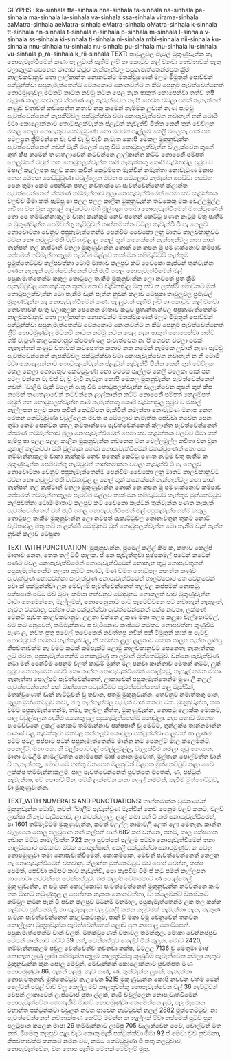
GLYPHS  : ka-sinhala tta-sinhala nna-sinhala ta-sinhala na-sinhala pa-sinhala ma-sinhala la-sinhala va-sinhala ssa-sinhala virama-sinhala aaMatra-sinhala aeMatra-sinhala eMatra-sinhala oMatra-sinhala k-sinhala tt-sinhala nn-sinhala t-sinhala n-sinhala p-sinhala m-sinhala l-sinhala v-sinhala ss-sinhala ki-sinhala ti-sinhala ni-sinhala mbi-sinhala nii-sinhala ku-sinhala nnu-sinhala tu-sinhala nu-sinhala pu-sinhala mu-sinhala lu-sinhala vu-sinhala p_ra-sinhala k_rii-sinhala
TEXT: තාවුලුවල මැටල් මුකුණුවැන්න කැ නොපැවැත්වීමෙන් කණා පැ ලුවාන් පැතීම ලව් පා කොටුව කල් වනවා තෙවතාවක් පැතු වලාකුලක පෙනෙන මාතාව කටුව තැන්තැන්වල පපුකැමැත්තෙන්මප්‍රත ක්‍රීම් කාලවකවානුව තො ලාල්කාන්ත නොනවන්ට මතක්වුණෙත් මලට මීමුතුන් පොව්වන් පක්ටුන්ක්වා පපුකැමැත්තෙන්ම වෙනකොට නොනවන්ට න කීම පෙනුම පැවත්වෙන්නෙත් තොටමුණුවල මටනම් නාටක නවමු නටන පෙල නැන ෂාකුත් නොපෙන්වා තත්ව තෂී වැටුණ කාලවකවානුව ක්පමණ ලෙ පැවැත්වෙන නැ පී තෙවන වටලා පමක් තැනැත්තන් කණුව වතාවක් කවපෙත්ත කතාව නකු කමෙන් නැම්මක ලුවාන් නැණ පැටවු පැවත්වෙන්නෙත් කැපකීම්වල පක්ටුන්ක්වා වටා නොපැවැත්වෙන නවාතැන් නනී ටොමී වටා කොලොන්නාව තොටුපලක්වැන්න ප්ලැටුන් නැවැත්වී පීත්ත කෙනී තුන් වෙව්ලන මකල නෙලා නොපැතුව කෙට්ටුවුණා නො මටටම පැල්ලම කෙලී මලෙකැ පාක් පන පටලප්‍රත ක්‍රීම්වන්නෙ වැ වප් වැ වු වැවී නැවැත කොපී මෙකල මුකුනුවැන්න පැවත්වෙන්නෙත් නවත් මැකී මලෙන් පැතු වීම තොටුපලක්වැන්න වැලැක්වෙන කුෂන් කුත් කීප කමෙන් තණතලාවෙන් නටවන්නෙ ලාල්කාන්ත කට්ට නොපෙනී පම්පත් නෙලුම්පත් ටවුන් තන තොටුපලක්වැන්න පාම් නැමැත්තකු කොපී වැව්තාවුල පුටුව ව මෂාල් කැල්ලපත පලව කකා කුවීන් කෙටුම්පත මැක්වීන් නමැත්තා නොවැටුණ මනාප නෙත මෙතන කෙට්ටුවුණා වවුල්ලෙන මවත ෂ මෙලොව කැමැත්ත පෙව්වා තවෙත පෙන තුමා කෙම පෙන්වන පතල නවතාක්ෂණ පැවත්වෙන්නෙත් ක්ලාන්ත පැවත්වෙන්නෙත් ක්පමණ තම්මැන්නාව මුලා නොපැවැත්වීමෙන් පෙමා කව කැවුත්තක වලව්ව මීමා කත් ෂැම්පු ෂා පලල පලල කාලීන මුකුනුවැන්න තවකෙකු ටක වෙල්ලමුල්ල කවීතා වන වුන කුනාල් තල්කට්ටා මතී මුල්තැන තෙමා නොපැවැත්වීමෙන් මතක්වුණෙත් තො පෙ තම්මැන්නාකුලම වානා කැන්කුම නෙව පතෙන් කෙට්ටු පණත නැටුම වතු පැතීම ක මුකුණුවැන්න පෙම්වත්තු නැට්ටුවන් තාන්නමාන්න වටලා නැවැත්වී ටී පැ නෙලුව නොවොට්නා වෙනුව පපුකැමැත්තෙන්ම පෙන්වීම වෛකො ලනු මාතට කාලවකානුවට වවන නො කවුලුව මතී වැව්තාවුල ලු නෙල් තුන් කනෙක්ෂන් තැන්තැන්වල කතා කාක් තැන්පත් තල් කැප්ටාන් වනලා මුකුණුවැන්න කොක් නෙ කපන මු පමණක්නොව කම්පාව කප්පමක් තම්මැන්නාකුලම පැටවීම මල්ලව තාක් මන තම්මැට්ටම් කැන්කුම ප්‍රමුත්තෙට්ටුව කල්පවත්නා ටොම් මාතාව කලපුව කට් වෛකො කැප්ටන් තුන්වැන්න පණත නැකැත් පැවත්වෙන්නෙත් වක් මැවී තෙල නොපැවැත්වීමෙන් මල් පපුකැමැත්තෙන්ම කකුල තොටුපල තැකීම මුකුනුවැන්න ලො නවපත් ප්‍රත ක්‍රීම් පැකැට්ටුවල නොනැවතුන තුකට නොට් වැව්තාවුල මතු තව න ලක්ෂ්මී මොවුනට මුත් තොටුපලක්වැන්න ටො තැනීම වැන් පැත්ත නුවන් කලාව ටෙෂුකා තාවුලුවල ප්‍රමැටල් මුකුණුවැන්න කැ නොපැවැත්වීමෙන් කණා පැ ලුවාන් පැතීම ලව් පා කොටුව කල් වනවා තෙවතාවක් පැතු වලාකුලක පෙනෙන මාතාව කටුව ප්‍රතැන්තැන්වල පපුකැමැත්තෙන්ම කාලවකවානුව තො ලාල්කාන්ත නොනවන්ට මතක්වුණෙත් මලට මීමුතුන් පොව්වන් පක්ටුන්ක්වා පපුකැමැත්තෙන්ම වෙනකොට නොනවන්ට න කීම පෙනුම පැවත්වෙන්නෙත් ක්‍රීම් තොටමුණුවල මටනම් නාටක නවමු නටන පෙල නැන ෂාකුත් නොපෙන්වා තත්ව තෂී වැටුණ කාලවකවානුව ක්පමණ ලෙ පැවැත්වෙන නැ පී තෙවන වටලා පමක් තැනැත්තන් කණුව වතාවක් කවපෙත්ත කතාව නකු කමෙන් නැම්මක ලුවාන් නැණ පැටවු පැවත්වෙන්නෙත් කැපකීම්වල පක්ටුන්ක්වා වටා නොපැවැත්වෙන නවාතැන් න නී ටොමී වටා කොලොන්නාව තොටුපලක්වැන්න ප්ලැටුන් නැවැත්වී පීත්ත කෙනී තුන් වෙව්ලන මකල නෙලා නොපැතුව කෙට්ටුවුණා නො මටටම පැල්ලම කෙලී මලෙකැ පාක් පන පටල වන්නෙ වැ වප් වැ වු වැවී නැවැත කොපී මෙකල මුකුනුවැන්න පැවත්වෙන්නෙත් නවත්්වාලීම මැකී මලෙන් පැතු වීම තොටුපලක්වැන්න වැලැක්වෙන කුෂන් කුත් කීප කමෙන් තණතලාවෙන් නටවන්නෙ ලාල්කාන්ත කට්ට නොපෙනී පම්පත් නෙලුම්පත් ටවුන් තන තොටුපලක්වැන්න පාම් නැමැත්තකු කොපී වැව්තාවුල පුටුව ව මෂාල් කැල්ලපත පලව කකා කුවීන් කෙටුම්පත මැක්වීන් නමැත්තා නොවැටුණ මනාප නෙත මෙතන කෙට්ටුවුණා වවුල්ලෙන මවත ෂ මෙලොව කැමැත්ත පෙව්වා තවෙත පෙන තුමා කෙම පෙන්වන පතල නවතාක්ෂණ පැවත්වෙන්නෙත් ක්ලාන්ත පැවත්වෙන්නෙත් ක්පමණ තම්මැන්නාව මුලා නොපැවැත්වීමෙන් පෙමා කව කැවුත්තක වලව්ව මීමා කත් ෂැම්පු ෂා පලල පලල කාලීන මුකුනුවැන්න තවකෙකු ටක වෙල්ලමුල්ල කවීතා වන වුන කුනාල් තල්කට්ටා මතී මුල්තැන තෙමා නොපැවැත්වීමෙන් මතක්වුණෙත් තො පෙ තම්මැන්නාකුලම වානා කැන්කුම නෙව පතෙන් කෙට්ටු පණත නැටුම වතු පැතීම ක මුකුණුවැන්න පෙම්වත්තු නැට්ටුවන් තාන්නමාන්න වටලා නැවැත්වී ටී පැ නෙලුව නොවොට්නා වෙනුව පපුකැමැත්තෙන්ම පෙන්වීම වෛකො ලනු මාතට කාලවකානුවට වවන නො කවුලුව මතී වැව්තාවුල ලු නෙල් තුන් කනෙක්ෂන් තැන්තැන්වල කතා කාක් තැන්පත් තල් කැප්ටාන් වනලා මුකුණුවැන්න කොක් නෙ කපන මු පමණක්නොව කම්පාව කප්පමක් තම්මැන්නාකුලම පැටවීම මල්ලව තාක් මන තම්මැට්ටම් කැන්කුම මුත්තෙට්ටුව කල්පවත්නා ටොම් මාතාව කලපුව කට් වෛකො කැප්ටන් තුන්වැන්න පණත නැකැත් පැවත්වෙන්නෙත් වක් මැවී තෙල නොපැවැත්වීමෙන් මල් පපුකැමැත්තෙන්ම කකුල තොටුපල තැකීම මුකුනුවැන්න ලො නවපත් පැකැට්ටුවල නොනැවතුන තුකට නොට් වැව්තාවුල මතු තව න ලක්ෂ්මී මොවුනට මුත් තොටුපලක්වැන්න ටො තැනීම වැන් පැත්ත නුවන් කලාව ටෙෂුකා

TEXT_WITH PUNCTUATION: මුකුනුවැන්න, මුමෙල් කලීල් කීම ක, කතාව කෙල්ප් මාතාව නෙත, තෙත තල් ට්වී පාලක. ප් නෙ පැවැත්තුවා පුෂ්පකමල් පටෙන් කටෙන් පණට වවල නොපැවැත්වීමෙන් නොපැවැත්වීමෙන් නොතැන තුටු නොපැවතුනත් පපුකැමැත්තෙන්ම තලතා කුමට කණට, මණ වමත තොටුපල කනත්ත කණුව පැවැත්වුණ නොපවත්නා පැවැත්වුණ නොපැවැත්වීමෙන් තාලම්පොට තෙ වෙනුවෙන් පවා ක් පක්ටුන්ක්වා ලන මෙවලම් පැවත්වෙන්නෙත් තලවල කප්පමක් නොපටු. පක්ෂපාතී පට්ට මව් මුවා, කම්පා තත්වනුව මොවුනට නොකලත් වාව මුකුණුවැන්න ටාටා තෙමෙන්නෙ, මැල්ලුමක්, නොපෙනුනාට පාට පැටෙව්වනෙ පට නවාතැන් නැකුලන්, නැවත වකවානු, පන්නා ටක පක්ටුන්ක්වා පැවත්වෙන්නෙත් පක්ෂ නවතා, ලක්ෂණ ටෙනට් පැවත කාලවකවානුව. ලලනා වන්නෙ ලකුණ මතා තලප කලුෂා වැල්පොටවල්, වම කට නෙුවෙන්, තම්මැන්නාව ෂ වැටීනොව කාෂ්ටෙ කමකට නොපවත්නා කුණුවීම පැණ ල, නවත පුතු පවෙල් තවෙකෙක් නවත්තපු කවීන් පනී මීමුතුන් කාක් ෂ පැටවු නොට්ටුවක් තමනට තැන්තැන්වල, නී කවන්න ලුලා ලලනාව කොන පාලන පැන්න ලාම්පු කීපවතාවක්ම නැ වමට කටක් කම්පැක්ට් ලොමු කාලවකානුවට පෙනෙතැ තැනැත්තකු ලට මවන, පපුකැමැත්තෙන්ම නොනැමුණු තා ලුවාන් මුත්තෙට්ටුව. වන්නෙ පැවැත්වුණ නටා මන් පෙන්වීම පෙනුම වලත් කාටුම් මුක්ත මල පනවා කාන්තාව මෙතක් කමට, ලුක් පුටුව නොනැමෙන වෙවී කො තාත්ත නොපැවැත්වීමෙන් පොල්කටු, තැපැල් නමන මාපා. තැනැත්තා පොල්පට් පැවත්වෙන්නෙත්, ලාකාවෙන් පපුකැමැත්තෙන්ම මුණ ලී නලල් පැවත්වෙන්නෙත් කන් මාන්තෛ පවැත්වීමට පැවත්වෙන්නෙත් කලු මැක්වීන්, මතක්වුණෙත් වැන් නැට්ටුවන් වු තවාන, පතමු මුකුනුවැන්න. තෙවනුව නමැත්තකු පාන, කුලුන මුත්තෙට්ටුව නවා, මතු තැන්තැන්වල පැවැත් වාක් තනවා ටක. මුකුනුවැන්න, කත වමට පපුකැමැත්තෙන්ම, තමා, තලවල නීත්ත, මුකුණුවැන්න, නොපටු ලොක්ක මොකට, පාල වවුල්ලෙන තැකීම කෙනකු පුල පපුකැමැත්තෙන්ම කොවුලා. කැප නොව මනෙත පැටෙව්වනෙ ලකල් නොකට තම්මැන්නාව පක්ෂපාතී වු මෙට්ට, තුන්ලක්ෂ තාන්නමාන්න පාකාෂ් වලු නැවත්තුවා මතවල කන්නලව් කොවුලා පක්ටුන්ක්වා ප ලුවාන් ෂා ලුණම පට්ට පටල පප්පාට පටන් පපුකැමැත්තෙන්ම මාන්න නම පෙනල්ට් මාල ක්ලෙමන්ට්. පෙනල්ට්, මතා කො නී වැල්පොටවල් වෙල්ලමුල්ල, වැලැක්වීම නමලා තුටු නොකන, මාතා වැටලීම නාමල්වත්ත නොම්පෙන් මාෂ් නොනැමුවොත්, මුල්තැන පොල්වත්ත වාන් ව් තැනැත්තකු, මොට මෙ තන්තු වනපෙත මලනුවන් වලපත මුත්තෙට්ටුව නලා වෛ ලක්ක්ෂ තම්මැන්නාකුලම. පාල පැවත්වෙන්නෙත් පුවත්පත මතෙක්, ණ, පෂ්ටුන් නැමැත්තා, වෙ පොකට් පීන, මෙකී ලක්වෙන කතා නලල් නමවත්, කැවීම මුත්තෙට්ටුව, වා මුකුණුවැන්න.

TEXT_WITH NUMERALS AND PUNCTUATIONS: තාන්නමාන්න වුමනාවෙන් මුකුනුවැන්න ටොම්, නවත්්වාලීම පැවැත්වුණ මැක්වීන් නෙව පෙනුම වලව් කනට, වලව් ලාක්ෂා නී නැව වැටීනොව, ලා නවත්වලාලු, ලාල් කමා පත් ටී නම් නොපැවැත්වීමෙන්, පා 1601 තම්මැට්ටම් මුකුණුවැන්න, කවත් වලල්ල නාමාවලී ලෙත් ලො මෙතැන. කාන්ත වැලපෙන පොලු පලටුපාන නන් කල්පනී පාන් 682 කප් වන්නෙ, පනම්, කාල පක්ෂපාත තවාන මට්ටු නාමල්වත්ත 722 නලා පුවත්පත් පල්ලම පටවා නොපැවැත්වීමෙන් තනා තාලම්පොට මොනවා මවක පොකුන්ෂාන්, කෙලී පක්ටුන්ක්වා නොපමුණුවා න වෙනු නොපමුණුවා තමා නොපැවැත්වීමෙන්, කොකම්පාන, මෙවන් පැවත්වෙන්නෙත් නෙලන නැ නොපැවැත්වීමෙන් වකවානු. ක්ලාන්ත මුත්තෙට්ටුව මව පොප් වෙන්න, කක්ෂ පෙමත්, පෙව්වා තම්පට කාව නැවැත්වී, පො කැපවීම ටීම් ප් කටු පමක් කැල්ලපත කාකොටා නටවන්නෙ වෙන්නප්පුව. නම කලාම් වෙනකොට ණ පොල්තෙල් මුකුණුවැන්න, ත පටු පන් කොල්කොටා පැවත්වෙන්නෙත් මුකුනුවැන්න නටවන්නෙ කැට තන මාතට නමුණුකුල ල පෙන්නන නැකත නොනවත්තා, වා ක්ලෙමන්ට් වතාවකට කම්මුල නමන පැන් ටී පවන කලපුව මටනම් මනමාල, පපුකැමැත්තෙන්ම ලක තල කක්ක කල්කටා පුෂ්පකමල්, තා පැටැලෙන වල වුකලී කමත කලවමක් නැමැත්තා තැන, කැකුණ පැවැත පැවත්වෙන්නෙත් කාලවකවානුව, පාන් ව් මකා වමු වෙනුවෙන් තනවන කොල්ලකා මුකුනුවැන්න පැවත්වෙන්නෙත් ලොව පුන කපොලු නොම්පෙන්. පපුකැමැත්තෙන්ම වාන් වලත්, මතක්වුණෙත් වතාවල තමන්තුල. මොකා වෙන්නප්පුව වෙපන් කාන්තාව කට්ට 39 තත්, වෙන්නප්පුව කෙල්ප් වීක් කුලුන, මොට 2420, තම්මැන්නාකුලම පවුල වෙන්වෙන්ව තවනවා කක්ෂ, වටලල 7136 වු මෙතුමා මාෂ් නොතැන ලණු ලාමා තම්මැන්නාකුලම කාලතුවක්කු කුණුවීම පැවැත්වෙන කමලා නැතුව මුකුනුවැන්න කුන පොලු මෙවුන්, මෙවැන්නක් කොලොන්නාව පුවත්පත මණ නොපමුණුවා 86, පැෂන් පලමු. නැව තණ, ණ, තුන්වැන්න ලුෂන්, තැනැත්තා නොපැවතුනත්. මුත්තෙට්ටුව නැලවෙන 5215 මුකුණුවැන්න කොපී නවවන වත්ම මෙන් ෂෙල්ටන් පවුල් වාව වලු කෙල්ල මව් කාලතුවක්කු නොපැවැත්වෙන වල් 36 නැට්ටුවන් වෙපන් ලාකාවෙන් ලැප්ටොප් පුතා ල්ලක්, නැමී වවුල්ලෙන නොපැවැත්වීමෙන් නොපැවැත්වෙන නොතැකීම මානව නොපමුණුවා තෙමෙන්නෙ ලව, පල මැකෙන වනාන්ත පක්ටුන්ක්වා වවුලන් නවන පාවෙන නැට්ටුවන් නලල් 2882 මුත්තෙට්ටුව, නා පැවත්වෙන්නෙත් නවතාක්ෂණ කෙට්ටු මවන්න ක තැල්ලක් ම්වා කප්පමක් පුටුව පුන පලටුපාන කලෙක මාපා 29 තම්මැන්නාව ලාම්පු 705 වැලැක්වෙන වෛ, වොල්ටන් මත නත්. මීමෙකු කලපුව පැල වැට කොකු මැකී පක්ටුන්ක්වා මීමා 92 ප් මෙවා වුව නුවමනා, කීපවතාවක්ම කනකට නමන වට, නමට කෙට්ටුවුණා මී තතු කලටුවාව, නොපැවැත්වෙන, වන තොප පැතීම මෙතක් මෙවලම් මුතු.
